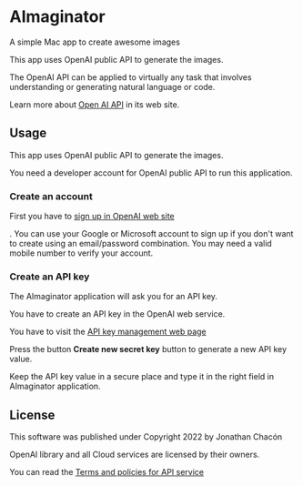 # AImaginator

A simple Mac app to create awesome images

This app uses OpenAI public API to generate the images.

The OpenAI API can be applied to virtually any task that involves understanding or generating natural language or code. 

Learn more about [Open AI API](https://beta.openai.com/docs/introduction) in its web site.

## Usage

This app uses OpenAI public API to generate the images.

You need a developer account for OpenAI public API to run this application.

### Create an account

First you have to [sign up in OpenAI web site](https://beta.openai.com/signup)

. You can use your Google or Microsoft account to sign up if you don't want to create using an email/password combination. You may need a valid mobile number to verify your account.

### Create an API key

The AImaginator application will ask you for an API key.

You have to create an API key in the OpenAI web service.

You have to visit the [API key management web page](https://beta.openai.com/account/api-keys) 

Press the button **Create new secret key** button to generate a new API key value.

Keep the API key value in a secure place and type it in the right field in AImaginator application.

## License

This software was published under Copyright 2022 by Jonathan Chacón

OpenAI library and all Cloud services are licensed by their owners.

You can read the [Terms and policies for API service](https://openai.com/api/policies/)